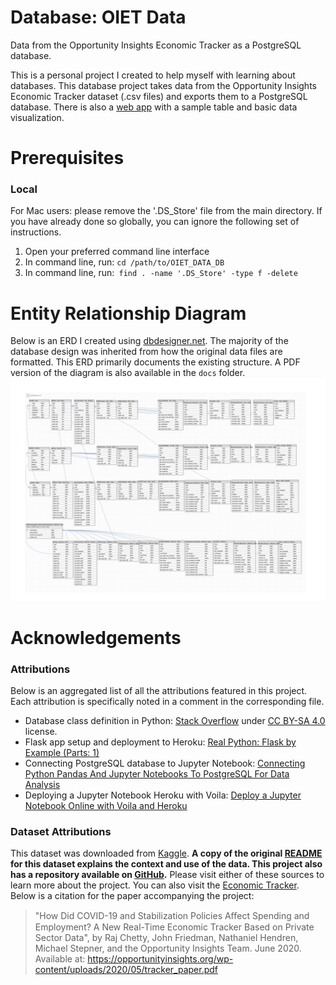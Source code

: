 # Database: OIET Data
Data from the Opportunity Insights Economic Tracker as a PostgreSQL database.

This is a personal project I created to help myself with learning about databases. This database project takes data from the Opportunity Insights Economic Tracker dataset (.csv files) and exports them to a PostgreSQL database. There is also a [web app](https://oiet-data-db.herokuapp.com/) with a sample table and basic data visualization. 

# Prerequisites

### Local
  For Mac users: please remove the '.DS_Store' file from the main directory.
If you have already done so globally, you can ignore the following set of instructions.
1) Open your preferred command line interface
2) In command line, run: `cd /path/to/OIET_DATA_DB`
3) In command line, run:` find . -name '.DS_Store' -type f -delete`

# Entity Relationship Diagram
Below is an ERD I created using [dbdesigner.net](https://www.dbdesigner.net/). The majority of the database design was inherited from how the original data files are formatted. This ERD primarily documents the existing structure. A PDF version of the diagram is also available in the `docs` folder.
[![](docs/entity_relationship_diagram.png)](docs/entity_relationship_diagram.png)

# Acknowledgements

### Attributions
Below is an aggregated list of all the attributions featured in this project. Each attribution is specifically noted in a comment in the corresponding file.
* Database class definition in Python: [Stack Overflow](https://stackoverflow.com/a/38078544/) under [CC BY-SA 4.0](https://creativecommons.org/licenses/by-sa/4.0/) license.
* Flask app setup and deployment to Heroku: [Real Python: Flask by Example (Parts: 1)](https://realpython.com/flask-by-example-part-1-project-setup/#project-setup)
* Connecting PostgreSQL database to Jupyter Notebook: [Connecting Python Pandas And Jupyter Notebooks To PostgreSQL For Data Analysis](https://blog.panoply.io/connecting-jupyter-notebook-with-postgresql-for-python-data-analysis)
* Deploying a Jupyter Notebook Heroku with Voila: [Deploy a Jupyter Notebook Online with Voila and Heroku](https://pythonforundergradengineers.com/deploy-jupyter-notebook-voila-heroku.html#test-voila-locally)

### Dataset Attributions
This dataset was downloaded from [Kaggle](https://www.kaggle.com/douglaskgaraujo/opportunity-insights-real-time-economic-tracker-us). **A copy of the original [README](docs/oiet_readme.md) for this dataset explains the context and use of the data. This project also has a repository available on [GitHub](https://github.com/OpportunityInsights/EconomicTracker).** Please visit either of these sources to learn more about the project. You can also visit the [Economic Tracker](https://tracktherecovery.org). Below is a citation for the paper accompanying the project:
> "How Did COVID-19 and Stabilization Policies Aﬀect Spending and Employment? A New Real-Time Economic Tracker Based on Private Sector Data", by Raj Chetty, John Friedman, Nathaniel Hendren, Michael Stepner, and the Opportunity Insights Team. June 2020. Available at: https://opportunityinsights.org/wp-content/uploads/2020/05/tracker_paper.pdf



